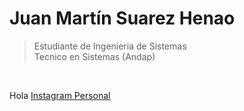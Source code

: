 # Juan Martín Suarez Henao
> Estudiante de Ingenieria de Sistemas<br>
> Tecnico en Sistemas (Andap)

<br>

Hola [Instagram Personal](https://www.instagram.com/juanmash_19/)
